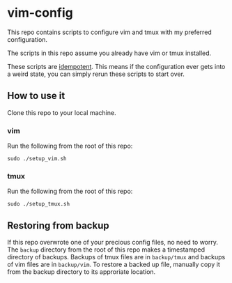 # vim-config
This repo contains scripts to configure vim and tmux with my preferred configuration.

The scripts in this repo assume you already have vim or tmux installed. 

These scripts are [idempotent](http://stackoverflow.com/a/1077421). This means if the configuration ever gets into a weird state, you can simply rerun these scripts to start over.

## How to use it

Clone this repo to your local machine. 

### vim

Run the following from the root of this repo:
```
sudo ./setup_vim.sh
```

### tmux
Run the following from the root of this repo:
```
sudo ./setup_tmux.sh
```

## Restoring from backup

If this repo overwrote one of your precious config files, no need to worry. The `backup` directory from the root of this repo makes a timestamped directory of backups. Backups of tmux files are in `backup/tmux` and backups of vim files are in `backup/vim`. To restore a backed up file, manually copy it from the backup directory to its approriate location. 
